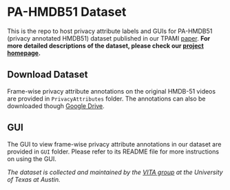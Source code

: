 # PA-HMDB51 Dataset
This is the repo to host privacy attribute labels and GUIs for PA-HMDB51 (privacy annotated HMDB51) dataset published in our TPAMI [paper](http://arxiv.org/abs/1906.05675). **For more detailed descriptions of the dataset, please check our [project homepage](http://people.tamu.edu/~htwang/PA-HMDB51-website/index.html).**

## Download Dataset 
Frame-wise privacy attribute annotations on the original HMDB-51 videos are provided in `PrivacyAttributes` folder. The annotations can also be downloaded though [Google Drive](https://drive.google.com/drive/u/1/folders/1NH71LxF3rTwTSnxXcA3Wy8GOn6JluGNr).

## GUI
The GUI to view frame-wise privacy attribute annotations in our dataset are provided in `GUI` folder. Please refer to its README file for more instructions on using the GUI.


*The dataset is collected and maintained by the [VITA group](https://vita-group.github.io/) at the University of Texas at Austin.*
